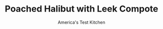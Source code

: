 ---
layout: ../../layouts/MarkdownPostLayout.astro
title: Poached Halibut with Leek Compote
author: America's Test Kitchen
pubDate: 2023-03-15
description: "Our easy method infuses mild white fish with loads of flavor."
image_url: https://res.cloudinary.com/hksqkdlah/image/upload/ar_1:1,c_fill,dpr_2.0,f_auto,fl_lossy.progressive.strip_profile,g_faces:auto,q_auto:low,w_344/SFS_PoachedHalibutLeekCompoteRedPotatoes_037_mrbx5y
tags: ["Main Courses","Fish & Seafood","Weeknight"]
calories: 2005
protein: 39
carbohydrates: 62
fats: 
fiber: 7
ingredients: ["1 1/2 pounds, small red potatoes, unpeeled, halved","2 tablespoons, unsalted butter, melted, plus 3 tablespoons unsalted butter","1 1/4 teaspoons, table salt, divided","3 tablespoons, chopped fresh parsley, divided","2 teaspoons, grated lemon zest plus 2 teaspoons juice","4 (6-ounce), skinless halibut fillets, 1 inch thick","1/4 teaspoon, cayenne pepper, plus extra for seasoning","2 pounds, leeks, white and light green parts only, halved lengthwise, sliced thin, and wash thoroughly (4½ cups)","2 , garlic cloves, minced","1/4 cup, white wine","1 cup, chicken broth"]
serves: 4
time: "30 minutes"
instructions: ["Adjust oven rack to lowest position and heat oven to 425 degrees. Toss potatoes, melted butter, and ½ teaspoon salt together in bowl. Place potatoes on rimmed baking sheet, cut side down. Roast until potatoes are tender, about 25 minutes.","While potatoes roast, combine 1 tablespoon parsley and lemon zest in bowl; set aside. Sprinkle halibut with cayenne and ½ teaspoon salt. Melt remaining 3 tablespoons butter in 12-inch skillet over medium-high heat. Add leeks, garlic, and remaining ¼ teaspoon salt and cook until leeks have wilted, about 5 minutes. Add wine and cook until nearly evaporated, about 1 minute. Add broth and bring to simmer.","Reduce heat to medium-low. Place halibut on top of leek mixture and cook, covered, until fish registers 140 degrees, 13 to 15 minutes. Using spatula, transfer halibut to large plate and tent with aluminum foil. Stir lemon juice and remaining 2 tablespoons parsley into leek mixture. Season with salt and extra cayenne to taste. Sprinkle halibut with lemon zest mixture and serve with potatoes and leek compote."]
nutrition: ["2024 mg Potassium","609 mg Phosphorus","177 mg Calcium","6 mg Iron","146 mg Magnesium","1007 mg Sodium","1 mg Zinc","9 g Fat","14 mg Niacin (B3)","2 g Monounsaturated","1 g Polyunsaturated","48 mg Vitamin C","8 µg Vitamin D","100 mg Cholesterol","4 g Saturated","7 g Fiber","204 µg Folate (food)","12 g Sugars","159 µg Vitamin K","536 g Water","62 g Carbs","204 µg Folate equivalent (total)","39 g Protein","3 mg Vitamin E","1 µg Vitamin B12","1 mg Vitamin B6","285 µg Vitamin A","501 kcal Energy","2005 calories"]
notes: "Leeks can be sandy, so be sure to wash them thoroughly after slicing.&nbsp;Use small red potatoes measuring 1 to 2 inches in diameter (about the size of a golf ball)."
---